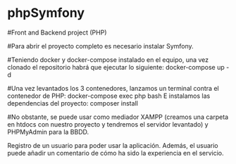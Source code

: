 # phpSymfony

#Front and Backend project (PHP)


#Para abrir el proyecto completo es necesario instalar Symfony. 


#Teniendo docker y docker-compose instalado en el equipo, una vez clonado el repositorio habrá que ejecutar lo siguiente: docker-compose up -d 


#Una vez levantados los 3 contenedores, lanzamos un terminal contra el contenedor de PHP: docker-compose exec php bash E instalamos las dependencias del proyecto: composer install


#No obstante, se puede usar como mediador XAMPP (creamos una carpeta en htdocs con nuestro proyecto y tendremos el servidor levantado) y PHPMyAdmin para la BBDD.


Registro de un usuario para poder usar la aplicación. Además, el usuario puede añadir un comentario de cómo ha sido la experiencia en el servicio.

